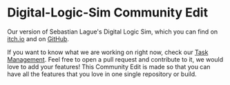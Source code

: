 # Digital-Logic-Sim Community Edit
Our version of Sebastian Lague's Digital Logic Sim, which you can find on [itch.io](https://sebastian.itch.io/digital-logic-sim) and on [GitHub](https://github.com/SebLague/Digital-Logic-Sim).

If you want to know what we are working on right now, check our [Task Management](https://nimble-pineapple-9b5.notion.site/2048ce5472ef8067a14cf50ecfb276e4?v=2048ce5472ef807e9872000c03ec9fe8).
Feel free to open a pull request and contribute to it, we would love to add your features!
This Community Edit is made so that you can have all the features that you love in one single repository or build.
